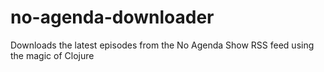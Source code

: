 no-agenda-downloader
====================

Downloads the latest episodes from the No Agenda Show RSS feed using the magic of Clojure
